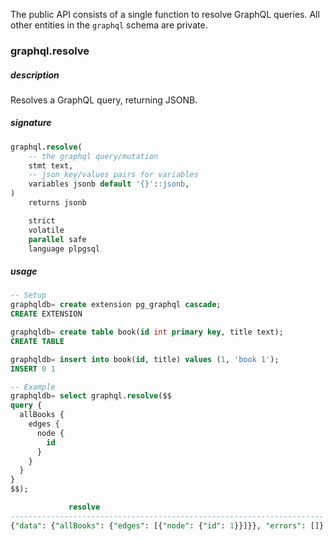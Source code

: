 The public API consists of a single function to resolve GraphQL queries. All other entities in the `graphql` schema are private.

### graphql.resolve

##### description
Resolves a GraphQL query, returning JSONB.



##### signature
```sql
graphql.resolve(
    -- the graphql query/mutation
    stmt text,
    -- json key/values pairs for variables
    variables jsonb default '{}'::jsonb,
)
    returns jsonb

    strict
    volatile
    parallel safe
    language plpgsql
```

##### usage

```sql
-- Setup
graphqldb= create extension pg_graphql cascade;
CREATE EXTENSION

graphqldb= create table book(id int primary key, title text);
CREATE TABLE

graphqldb= insert into book(id, title) values (1, 'book 1');
INSERT 0 1

-- Example
graphqldb= select graphql.resolve($$
query {
  allBooks {
    edges {
      node {
        id
      }
    }
  }
}
$$);

             resolve
----------------------------------------------------------------------
{"data": {"allBooks": {"edges": [{"node": {"id": 1}}]}}, "errors": []}
```
